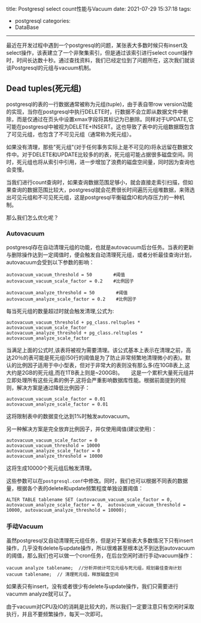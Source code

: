 title: Postgresql select count性能与Vacuum
date: 2021-07-29 15:37:18
tags:
- postgresql
categories:
- DataBase
---

最近在开发过程中遇到一个postgresql的问题，某张表大多数时候只有insert及select操作，该表建立了一个非聚集索引，但是通过该索引进行select count操作时，时间长达数十秒。通过查找资料，我们已经定位到了问题所在，这次我们就谈谈Postgresql的元组与vacuum机制。


## Dead tuples(死元组)
postgresql的表的一行数据通常被称为元组(tuple)，由于表自带row version功能的实现，当你在postgresql中执行DELETE时，行数据不会立即从数据文件中删除，而是仅通过在页头中设置xmax字段将其标记为已删除。同样对于UPDATE,它可能在postgresql中被视为DELETE+INSERT。这也导致了表中的元组数据既包含了可见元组，也包含了不可见元组（通常称为死元组）。

如果没有清理，那些"死元组"(对于任何事务实际上是不可见的)将永远留在数据文件中。对于DELETE和UPDATE比较多的的表，死元组可能占据很多磁盘空间。同时，死元组也将从索引中引用，进一步增加了浪费的磁盘空间量，同时因为查询也会变慢。

当我们进行count查询时，如果查询数据范围足够小，就会直接走索引扫描，但如果查询的数据范围比较大，postgresql就会花费很长时间遍历元组堆数据，来筛选出可见元组和不可见死元组，这是postgresql平衡磁盘IO和内存压力的一种机制。

那么我们怎么优化呢？

### Autovacuum
postgresql存在自动清理元组的功能，也就是autovacuum后台任务。当表的更新与删除操作达到一定阈值时，便会触发自动清理死元组，或者分析最佳查询计划，autovacuum会受到以下参数的影响：
```
autovacuum_vacuum_threshold = 50        #阈值
autovacuum_vacuum_scale_factor = 0.2    #比例因子

autovacuum_analyze_threshold = 50        #阈值
autovacuum_analyze_scale_factor = 0.2    #比例因子
```
每当死元组的数量超过时就会触发清理,公式为:
```
autovacuum_vacuum_threshold + pg_class.reltuples * autovacuum_vacuum_scale_factor
autovacuum_analyze_threshold + pg_class.reltuples * autovacuum_analyze_scale_factor
```

当满足上面的公式时,该表将被视为需要清理。该公式基本上表示在清理之前，高达20％的表可能是死元组(50行的阈值是为了防止非常频繁地清理微小的表)。默认的比例因子适用于中小型表，但对于非常大的表则没有那么多(在10GB表上,这大约是2GB的死元组,而在1TB表上则是~200GB)。
　
这是一个累积大量死元组并立即处理所有这些元素的例子,这将会严重影响数据库性能。根据前面提到的规则，解决方案是通过降低比例因子：
```
autovacuum_vacuum_scale_factor = 0.01
autovacuum_analyze_scale_factor = 0.01
```
这将限制表中的数据变化达到1%时触发autovacuum。

另一种解决方案是完全放弃比例因子，并仅使用阈值(建议使用)：
```
autovacuum_vacuum_scale_factor = 0
autovacuum_vacuum_threshold = 10000
autovacuum_analyze_scale_factor = 0
autovacuum_analyze_threshold = 10000
```
这将生成10000个死元组后触发清理。

这些参数可以在`postgresql.conf`中修改。同时，我们也可以根据不同表的数据量，根据各个表的delete和update频繁程度单独设置阈值：
```
ALTER TABLE tablename SET (autovacuum_vacuum_scale_factor = 0, autovacuum_analyze_scale_factor = 0,  autovacuum_vacuum_threshold = 10000, autovacuum_analyze_threshold = 10000);
```

### 手动Vacuum
虽然postgresql又自动清理死元组任务，但是对于某些表大多数情况下只有insert操作，几乎没有delete与update操作，所以很难甚至根本达不到达到autovacuum的阈值，那么我们也可以做一个cron任务，在后台空闲时进行手动vacuum操作：
```
vacuum analyze tablename;  //分析并统计可见元组与死元组，规划最佳查询计划
vacuum tablename;  // 清理死元组，释放磁盘空间
```
如果表只有insert，没有或者很少有delete与update操作，我们只需要进行vacumm analyze就可以了。

由于vacuum对CPU及IO的消耗是比较大的，所以我们一定要注意只有空闲时采取执行，并且不要频繁操作，每天一次即可。

